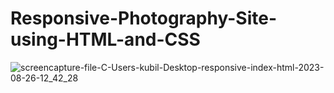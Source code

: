 # Responsive-Photography-Site-using-HTML-and-CSS
![screencapture-file-C-Users-kubil-Desktop-responsive-index-html-2023-08-26-12_42_28](https://github.com/kubicix/Responsive-Photography-Site-using-HTML-and-CSS/assets/96316375/95476257-56e7-439e-ab8f-b705a151d7ae)
